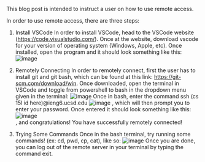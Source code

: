 This blog post is intended to instruct a user on how to use remote access. 

In order to use remote access, there are three steps: 
1. Install VSCode 
   In order to install VSCode, head to the VSCode website (https://code.visualstudio.com/). 
   Once at the website, download vscode for your version of operating system (Windows, Apple, etc). 
   Once installed, open the program and it should look something like this: 
   ![image](https://user-images.githubusercontent.com/112985603/212772936-af967dc1-fec8-4f59-bbb1-685b10fa1e69.png)

2. Remotely Connecting 
   In order to remotely connect, first the user has to install git and git bash, which can be found at this link: 
   https://git-scm.com/download/win. Once downloaded, open the terminal in VSCode and toggle from powershell to bash 
   in the dropdown menu given in the terminal: 
   ![image](https://user-images.githubusercontent.com/112985603/212773349-25e86977-dcbf-4136-82e6-991c515bd4b5.png)
   Once in bash, enter the command ssh (cs 15l id here)@ieng6.ucsd.edu
   ![image](https://user-images.githubusercontent.com/112985603/212774264-cbb36d69-adef-4c21-904f-edc523bcc5d9.png)
   , which will then prompt you to enter your password. Once entered it should look something like this: 
   ![image](https://user-images.githubusercontent.com/112985603/212774443-a6a81039-7e90-4af0-ace4-cdac2cfac821.png)                                       
   , and congratulations! You have successfully remotely connected! 
  
3. Trying Some Commands 
   Once in the bash terminal, try running some commands! (ex: cd, pwd, cp, cat), like so: 
   ![image](https://user-images.githubusercontent.com/112985603/212774935-5aa14dd2-1eb3-45b4-ae9c-5597c6afdbf9.png)
   Once you are done, you can log out of the remote server in your terminal by typing the command exit. 
